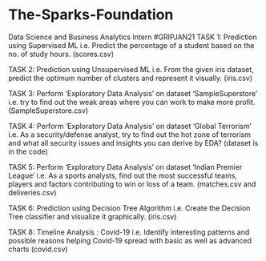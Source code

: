 # The-Sparks-Foundation

Data Science and Business Analytics Intern #GRIPJAN21
TASK 1: Prediction using Supervised ML
i.e. Predict the percentage of a student based on the no. of study hours. (scores.csv)

TASK 2: Prediction using Unsupervised ML
i.e. From the given iris dataset, predict the optimum number of clusters and represent it visually. (iris.csv)

TASK 3: Perform ‘Exploratory Data Analysis’ on dataset ‘SampleSuperstore’
i.e. try to find out the weak areas where you can work to make more profit. (SampleSuperstore.csv)

TASK 4: Perform ‘Exploratory Data Analysis’ on dataset ‘Global Terrorism’
i.e. As a security/defense analyst, try to find out the hot zone of terrorism and what all security issues and insights you can derive by EDA? (dataset is in the code)

TASK 5: Perform ‘Exploratory Data Analysis’ on dataset ‘Indian Premier League’
i.e. As a sports analysts, find out the most successful teams, players and factors contributing to win or loss of a team. (matches.csv and deliveries.csv)

TASK 6: Prediction using Decision Tree Algorithm
i.e. Create the Decision Tree classifier and visualize it graphically. (iris.csv)

TASK 8: Timeline Analysis : Covid-19
i.e. Identify interesting patterns and possible reasons helping Covid-19 spread with basic as well as advanced charts (covid.csv)
